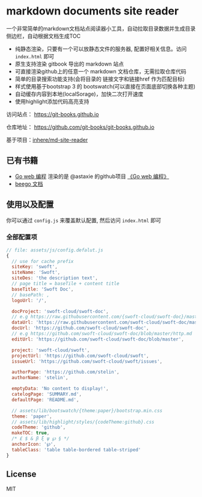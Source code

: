 # markdown documents site reader

一个非常简单的markdown文档站点阅读器小工具，自动拉取目录数据并生成目录侧边栏，自动根据文档生成TOC

- 纯静态渲染，只要有一个可以放静态文件的服务器, 配置好相关信息。访问 `index.html` 即可
- 原生支持渲染 gitbook 导出的 markdown 站点
- 可直接渲染github上的任意一个 markdown 文档仓库，无需拉取仓库代码
- 简单的目录搜索功能支持(会将目录的 链接文字和链接href 作为匹配目标)
- 样式使用基于bootstrap 3 的 bootswatch(可以直接在页面底部切换各种主题)
- 自动缓存内容到本地(localSorage)，加快二次打开速度
- 使用highlight添加代码高亮支持

访问站点： https://git-books.github.io

仓库地址： https://github.com/git-books/git-books.github.io

基于项目：[inhere/md-site-reader](https://github.com/inhere/md-site-reader.git)

## 已有书籍

- [Go web 编程](https://git-books.github.io/books/go-web-programme/) 渲染的是 @astaxie 的github项目 [《Go web 编程》](https://github.com/astaxie/build-web-application-with-golang)
- [beego 文档](https://git-books.github.io/books/beego/)

## 使用以及配置

你可以通过 `config.js` 来覆盖默认配置, 然后访问 `index.html` 即可

### 全部配置项

```js
// file: assets/js/config.defalut.js
{
  // use for cache prefix
  siteKey: 'swoft',
  siteName: 'Swoft',
  siteDes: 'the description text',
  // page title = baseTile + content title
  baseTitle: 'Swoft Doc',
  // basePath: ,
  logoUrl: '/',

  docProject: 'swoft-cloud/swoft-doc',
  // e.g https://raw.githubusercontent.com/{swoft-cloud/swoft-doc}/master/{beanfactory.md}
  dataUrl: 'https://raw.githubusercontent.com/swoft-cloud/swoft-doc/master/',
  docUrl: 'https://github.com/swoft-cloud/swoft-doc',
  // e.g https://github.com/swoft-cloud/swoft-doc/blob/master/http.md
  editUrl: 'https://github.com/swoft-cloud/swoft-doc/blob/master',

  project: 'swoft-cloud/swoft',
  projectUrl: 'https://github.com/swoft-cloud/swoft',
  issueUrl: 'https://github.com/swoft-cloud/swoft/issues',

  authorPage: 'https://github.com/stelin',
  authorName: 'stelin',

  emptyData: 'No content to display!',
  catelogPage: 'SUMMARY.md',
  defaultPage: 'README.md',

  // assets/lib/bootswatch/{theme:paper}/bootstrap.min.css
  theme: 'paper',
  // assets/lib/highlight/styles/{codeTheme:github}.css
  codeTheme: 'github',
  makeTOC: true,
  /* £ $ & β ξ ψ ℘ § */
  anchorIcon: '℘',
  tableClass: 'table table-bordered table-striped'
}
```

## License

MIT
